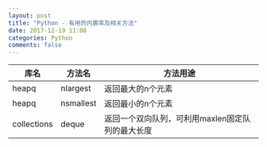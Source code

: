 ```yaml
---
layout: post
title: "Python - 有用的内置库及相关方法"
date: 2017-12-19 11:08
categories: Python
comments: false
---
```


| 库名 | 方法名 | 方法用途 |
| ---  | --- | --- |
| heapq | nlargest | 返回最大的n个元素 |
| heapq | nsmallest | 返回最小的n个元素 |
| collections | deque | 返回一个双向队列，可利用maxlen固定队列的最大长度 |
